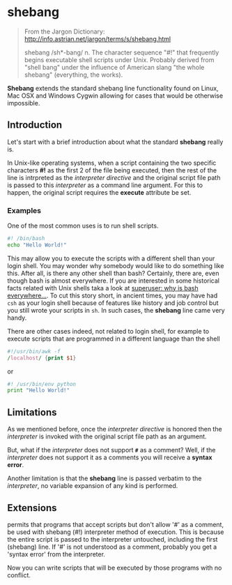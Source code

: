 shebang
=======

> From the Jargon Dictionary:
> http://info.astrian.net/jargon/terms/s/shebang.html
> 
> shebang     /sh*-bang/ n.
> The character sequence "#!" that frequently begins executable shell scripts
> under Unix. Probably derived from "shell bang" under the influence of American
> slang "the whole shebang" (everything, the works).

**Shebang** extends the standard shebang line functionality found on Linux, Mac OSX and Windows Cygwin allowing for cases that would
be otherwise impossible.

Introduction
------------
Let's start with a brief introduction about what the standard **shebang** really is.

In Unix-like operating systems, when a script containing the two specific characters **#!** as the first 2 of the file
being executed, then the rest of the line is intrpreted as the _interpreter directive_ and the original script file path
is passed to this _interpreter_ as a command line argument.
For this to happen, the original script requires the **execute** attribute be set.

### Examples ###
One of the most common uses is to run shell scripts.

```bash
#! /bin/bash
echo "Hello World!"
```

This may allow you to execute the scripts with a different shell than your login shell.
You may wonder why somebody would like to do something like this.
After all, is there any other shell than bash?
Certainly, there are, even though bash is almost everywhere. If you are interested in some historical facts related with Unix shells taka a look at [superuser: why is bash everywhere...](http://superuser.com/questions/61727/why-is-bash-everywhere-in-most-if-not-all-linux-distributions).
To cut this story short, in ancient times, you may have had `csh` as your login shell because of features like history and job control but you still wrote your scripts in `sh`. In such cases, the **shebang** line came very handy.

There are other cases indeed, not related to login shell, for example to execute scripts that are programmed in a different language than the shell

```awk
#!/usr/bin/awk -f
/localhost/ {print $1}
```

or

```python
#! /usr/bin/env python
print "Hello World!"
```

Limitations
-----------
As we mentioned before, once the _interpreter directive_ is honored then the _interpreter_ is invoked with the original
script file path as an argument.

But, what if the _interpreter_ does not support **`#`** as a comment?
Well, if the _interpreter_ does not support it as a comments you will receive a **syntax error**.

Another limitation is that the **shebang** line is passed verbatim to the _interpreter_, no variable expansion of any
kind is performed.

Extensions
----------

permits that programs that accept scripts but don't allow '#' as a
comment, be used with shebang (#!) interpreter method of execution.
This is because the entire script is passed to the interpreter untouched,
including the first (shebang) line. If '#' is not understood as a comment,
probably you get a 'syntax error' from the interpreter.


Now you can write scripts that will be executed by those programs with no
conflict.


